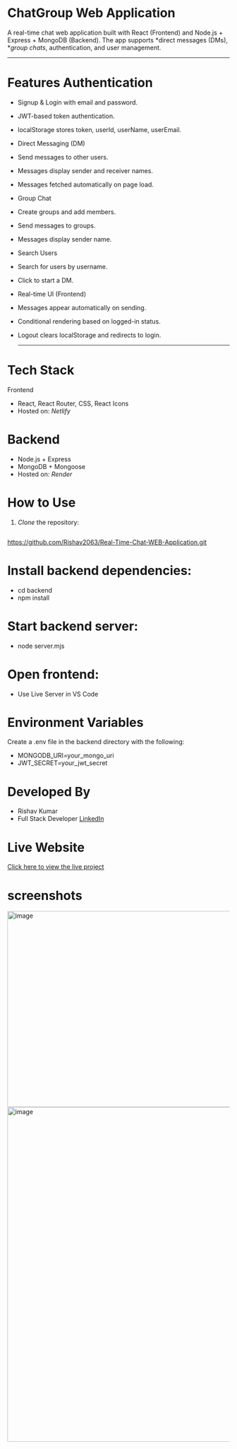 # ChatGroup Web Application

A real-time chat web application built with React (Frontend) and Node.js + Express + MongoDB (Backend). The app supports *direct messages (DMs), **group chats*, authentication, and user management.

---

# Features Authentication
- Signup & Login with email and password.
- JWT-based token authentication.
- localStorage stores token, userId, userName, userEmail.
- Direct Messaging (DM)
- Send messages to other users.
- Messages display sender and receiver names.
- Messages fetched automatically on page load.
- Group Chat
- Create groups and add members.
- Send messages to groups.
- Messages display sender name.
- Search Users
- Search for users by username.
- Click to start a DM.
- Real-time UI (Frontend)
- Messages appear automatically on sending.
- Conditional rendering based on logged-in status.
- Logout clears localStorage and redirects to login.

  ---

# Tech Stack

Frontend
- React, React Router, CSS, React Icons
- Hosted on: *Netlify*

# Backend 
- Node.js + Express
- MongoDB + Mongoose
- Hosted on: *Render*

# How to Use

1. *Clone* the repository:
   ```bash
 https://github.com/Rishav2063/Real-Time-Chat-WEB-Application.git

# Install backend dependencies:
- cd backend
- npm install

# Start backend server:
- node server.mjs

# Open frontend:

- Use Live Server in VS Code

# Environment Variables
Create a .env file in the backend directory with the following:

- MONGODB_URI=your_mongo_uri
- JWT_SECRET=your_jwt_secret


# Developed By
- Rishav Kumar
- Full Stack Developer
[LinkedIn](https://www.linkedin.com/in/rishabh-srivastava-8400102a1/)

#  Live Website
[Click here to view the live project](https://randomlivechat.netlify.app/)


# screenshots
<img width="1814" height="444" alt="image" src="https://github.com/user-attachments/assets/66ff62ad-5fba-46cb-a53e-902767c4c3f1" />
<img width="1904" height="758" alt="image" src="https://github.com/user-attachments/assets/0d104fdc-fd56-496c-9ad2-ea06b8aa03f7" />
